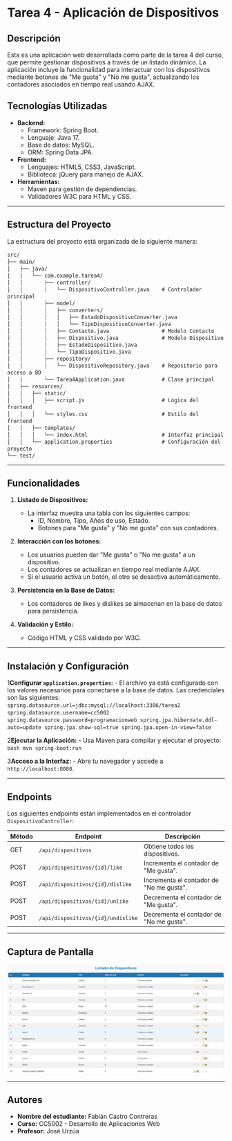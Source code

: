 # Tarea 4 - Aplicación de Dispositivos

## **Descripción**
Esta es una aplicación web desarrollada como parte de la tarea 4 del curso, que permite gestionar dispositivos a través de un listado dinámico. La aplicación incluye la funcionalidad para interactuar con los dispositivos mediante botones de "Me gusta" y "No me gusta", actualizando los contadores asociados en tiempo real usando AJAX.

## **Tecnologías Utilizadas**
- **Backend:**
    - Framework: Spring Boot.
    - Lenguaje: Java 17.
    - Base de datos: MySQL.
    - ORM: Spring Data JPA.
- **Frontend:**
    - Lenguajes: HTML5, CSS3, JavaScript.
    - Biblioteca: jQuery para manejo de AJAX.
- **Herramientas:**
    - Maven para gestión de dependencias.
    - Validadores W3C para HTML y CSS.

---

## **Estructura del Proyecto**
La estructura del proyecto está organizada de la siguiente manera:

```
src/
├── main/
│   ├── java/
│   │   └── com.example.tarea4/
│   │       ├── controller/
│   │       │   └── DispositivoController.java    # Controlador principal
│   │       ├── model/
│   │       │   ├── converters/
│   │       │   │   ├── EstadoDispositivoConverter.java
│   │       │   │   └── TipoDispositivoConverter.java
│   │       │   ├── Contacto.java                 # Modelo Contacto
│   │       │   ├── Dispositivo.java              # Modelo Dispositivo
│   │       │   ├── EstadoDispositivo.java
│   │       │   └── TipoDispositivo.java
│   │       ├── repository/
│   │       │   └── DispositivoRepository.java    # Repositorio para acceso a BD
│   │       └── Tarea4Application.java            # Clase principal
│   ├── resources/
│   │   ├── static/
│   │   │   ├── script.js                         # Lógica del frontend
│   │   │   └── styles.css                        # Estilo del frontend
│   │   ├── templates/
│   │   │   └── index.html                        # Interfaz principal
│   │   └── application.properties                # Configuración del proyecto
└── test/
```

---

## **Funcionalidades**
1. **Listado de Dispositivos:**
    - La interfaz muestra una tabla con los siguientes campos:
        - ID, Nombre, Tipo, Años de uso, Estado.
        - Botones para "Me gusta" y "No me gusta" con sus contadores.

2. **Interacción con los botones:**
    - Los usuarios pueden dar "Me gusta" o "No me gusta" a un dispositivo.
    - Los contadores se actualizan en tiempo real mediante AJAX.
    - Si el usuario activa un botón, el otro se desactiva automáticamente.

3. **Persistencia en la Base de Datos:**
    - Los contadores de likes y dislikes se almacenan en la base de datos para persistencia.

4. **Validación y Estilo:**
    - Código HTML y CSS validado por W3C.

---

## **Instalación y Configuración**

1**Configurar `application.properties`:**
    - El archivo ya está configurado con los valores necesarios para conectarse a la base de datos. Las credenciales son las siguientes:
      ```
      spring.datasource.url=jdbc:mysql://localhost:3306/tarea2
      spring.datasource.username=cc5002
      spring.datasource.password=programacionweb
      spring.jpa.hibernate.ddl-auto=update
      spring.jpa.show-sql=true
      spring.jpa.open-in-view=false
      ```

2**Ejecutar la Aplicación:**
    - Usa Maven para compilar y ejecutar el proyecto:
      ```bash
      mvn spring-boot:run
      ```

3**Acceso a la Interfaz:**
    - Abre tu navegador y accede a `http://localhost:8080`.

---

## **Endpoints**
Los siguientes endpoints están implementados en el controlador `DispositivoController`:

| Método | Endpoint                  | Descripción                                   |
|--------|---------------------------|-----------------------------------------------|
| GET    | `/api/dispositivos`       | Obtiene todos los dispositivos.              |
| POST   | `/api/dispositivos/{id}/like`  | Incrementa el contador de "Me gusta".         |
| POST   | `/api/dispositivos/{id}/dislike`| Incrementa el contador de "No me gusta".      |
| POST   | `/api/dispositivos/{id}/unlike` | Decrementa el contador de "Me gusta".         |
| POST   | `/api/dispositivos/{id}/undislike`| Decrementa el contador de "No me gusta".      |

---

## **Captura de Pantalla**
![Captura de Pantalla](docs/images/captura-tabla.png)

---

## **Autores**
- **Nombre del estudiante:** Fabián Castro Contreras
- **Curso:** CC5002 - Desarrollo de Aplicaciones Web
- **Profesor:** José Urzúa
